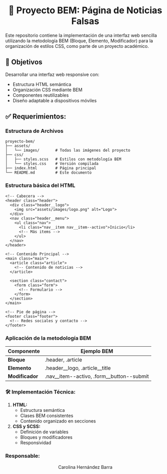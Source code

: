 <h1 align=center>📝 Proyecto BEM: Página de Noticias Falsas</h1>
<p>Este repositorio contiene la implementación de una interfaz web sencilla utilizando la metodología BEM (Bloque, Elemento, Modificador) para la organización de estilos CSS, como parte de un proyecto académico.</p>

## 🎯 Objetivos
Desarrollar una interfaz web responsive con:
- Estructura HTML semántica
- Organización CSS mediante BEM
- Componentes reutilizables
- Diseño adaptable a dispositivos móviles

## ✅ Requerimientos:
### Estructura de Archivos

```plaintext
proyecto-bem/
├── assets/
│   └── images/       # Todas las imágenes del proyecto
├── css/
│   ├── styles.scss   # Estilos con metodología BEM
│   └── styles.css    # Versión compilada
├── index.html        # Página principal
└── README.md         # Este documento
```
### Estructura básica del HTML
```plaintext
<!-- Cabecera -->
<header class="header">
  <div class="header__logo">
    <img src="assets/images/logo.png" alt="Logo">
  </div>
  <nav class="header__menu">
    <ul class="nav">
      <li class="nav__item nav__item--activo">Inicio</li>
      <!-- Más items -->
    </ul>
  </nav>
</header>

<!-- Contenido Principal -->
<main class="main">
  <article class="article">
    <!-- Contenido de noticias -->
  </article>
  
  <section class="contact">
    <form class="form">
      <!-- Formulario -->
    </form>
  </section>
</main>

<!-- Pie de página -->
<footer class="footer">
  <!-- Redes sociales y contacto -->
</footer>
```

### Aplicación de la metodología BEM

|Componente|Ejemplo BEM|
|----------|-----------|
|**Bloque**| .header, .article|
|**Elemento**| .header__logo, .article__title|
|**Modificador**| .nav__item--activo, .form__button--submit|

### 🛠 Implementación Técnica:
1. **HTML:**
   - Estructura semántica
   - Clases BEM consistentes
   - Contenido organizado en secciones
2. **CSS y SCSS:**
   - Definición de variables
   - Bloques y modificadores
   - Responsividad

### Responsable:
<p align=center>Carolina Hernández Barra</p>
